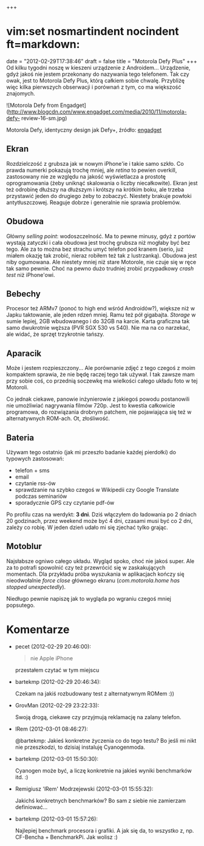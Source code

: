 +++
# vim:set nosmartindent nocindent ft=markdown:
date = "2012-02-29T17:38:46"
draft = false
title = "Motorola Defy Plus"
+++
Od kilku tygodni noszę w kieszeni urządzenie z Androidem... Urządzenie, gdyż
jakoś nie jestem przekonany do nazywania tego telefonem. Tak czy owak, jest to
Motorola Defy Plus, którą całkiem sobie chwalę. Przybliżę więc kilka
pierwszych obserwacji i porównań z tym, co ma większość znajomych.

![Motorola Defy from
Engadget](http://www.blogcdn.com/www.engadget.com/media/2010/11/motorola-defy-
review-16-sm.jpg)

Motorola Defy, identyczny design jak Defy+, źródło:
[engadget](http://www.engadget.com/2010/11/18/motorola-defy-review/)

## Ekran

Rozdzielczość z grubsza jak w nowym iPhone'ie i takie samo szkło. Co prawda
numerki pokazują trochę mniej, ale _retina_ to pewien overkill, zastosowany
nie ze względu na jakość wyświetlacza a prostotę oprogramowania (żeby uniknąć
skalowania o liczby niecałkowite). Ekran jest też odrobinę dłuższy na dłuższym
i krótszy na krótkim boku, ale trzeba przystawić jeden do drugiego żeby to
zobaczyć. Niestety brakuje powłoki antytłuszczowej. Reaguje dobrze i
generalnie nie sprawia problemów.

## Obudowa

Główny _selling point_: wodoszczelność. Ma to pewne minusy, gdyż z portów
wystają zatyczki i cała obudowa jest trochę grubsza niż mogłaby być bez tego.
Ale za to można bez strachu umyć telefon pod kranem (serio, już miałem okazję
tak zrobić, nieraz robiłem też tak z lustrzanką). Obudowa jest niby ogumowana.
Ale niestety mniej niż stare Motorole, nie czuje się w ręce tak samo pewnie.
Choć na pewno dużo trudniej zrobić przypadkowy _crash test_ niż iPhone'owi.

## Bebechy

Procesor też ARMv7 (ponoć to high end wśród Androidów?), większe niż w Japku
taktowanie, ale jeden rdzeń mniej. Ramu też pół gigabajta. _Storage_ w sumie
lepiej, 2GB wbudowanego i do 32GB na karcie. Karta graficzna tak samo
dwukrotnie węższa (PVR SGX 530 vs 540). Nie ma na co narzekać, ale widać, że
sprzęt trzykrotnie tańszy.

## Aparacik

Może i jestem rozpieszczony... Ale porównanie zdjęć z tego czegoś z moim
kompaktem sprawia, że nie będę raczej tego tak używał. I tak zawsze mam przy
sobie coś, co przednią soczewkę ma wielkości całego układu foto w tej
Motoroli.

Co jednak ciekawe, panowie inżynierowie z jakiegoś powodu postanowili nie
umożliwiać nagrywania filmów 720p. Jest to kwestia całkowicie programowa, do
rozwiązania drobnym patchem, nie pojawiająca się też w alternatywnych ROM-ach.
Ot, złośliwość.

## Bateria

Używam tego ostatnio (jak mi przeszło badanie każdej pierdołki) do typowych
zastosowań:

  * telefon + sms
  * email
  * czytanie rss-ów
  * sprawdzanie na szybko czegoś w Wikipedii czy Google Translate podczas seminariów
  * sporadycznie GPS czy czytanie pdf-ów

Po profilu czas na werdykt: **3 dni**. Dziś włączyłem do ładowania po 2 dniach
20 godzinach, przez weekend może być 4 dni, czasami musi być co 2 dni, zależy
co robię. W jeden dzień udało mi się zjechać tylko grając.

## Motoblur

Najsłabsze ogniwo całego układu. Wygląd spoko, choć nie jakoś super. Ale za to
potrafi spowolnić czy też przewrócić się w zaskakujących momentach. Dla
przykładu próba wyszukania w aplikacjach kończy się nieodwołalnie _force
close_ głównego ekranu (_com.motorola.home has stopped unexpectedly_).

Niedługo pewnie napiszę jak to wygląda po wgraniu czegoś mniej popsutego.

# Komentarze

* pecet (2012-02-29 20:46:00): <blockquote>   <p>nie Apple iPhone</p>
  </blockquote>  <p>przestałem czytać w tym miejscu</p>
* bartekmp (2012-02-29 20:46:34): <p>Czekam na jakiś rozbudowany test z
  alternatywnym ROMem :))</p>
* GrovMan (2012-02-29 23:22:33): <p>Swoją drogą, ciekawe czy przyjmują
  reklamację na zalany telefon.</p>
* lRem (2012-03-01 08:46:27): <p>@bartekmp: Jakieś konkretne życzenia co do tego
  testu? Bo jeśli mi nikt nie przeszkodzi, to dzisiaj instaluję
  Cyanogenmoda.</p>
* bartekmp (2012-03-01 15:50:30): <p>Cyanogen może być, a liczę konkretnie na
  jakieś wyniki benchmarków itd. :)</p>
* Remigiusz 'lRem' Modrzejewski (2012-03-01 15:55:32): <p>Jakichś konkretnych
  benchmarków? Bo sam z siebie nie zamierzam definiować...</p>
* bartekmp (2012-03-01 15:57:26): <p>Najlepiej benchmark procesora i grafiki. A
  jak się da, to wszystko z, np. CF-Bencha + BenchmarkPi. Jak wolisz :)</p>
